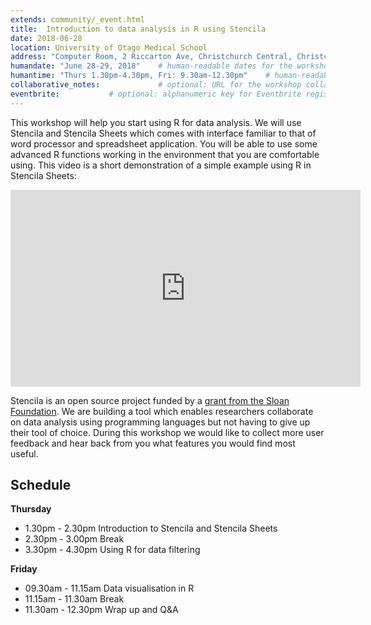 ```yaml
---
extends: community/_event.html
title:  Introduction to data analysis in R using Stencila
date: 2018-06-28
location: University of Otago Medical School        
address: "Computer Room, 2 Riccarton Ave, Christchurch Central, Christchurch 8011"      
humandate: "June 28-29, 2018"    # human-readable dates for the workshop (e.g., "Feb 17-18, 2020")
humantime: "Thurs 1.30pm-4.30pm, Fri: 9.30am-12.30pm"    # human-readable times for the workshop (e.g., "9:00 am - 4:30 pm")
collaborative_notes:             # optional: URL for the workshop collaborative notes, e.g. an Etherpad or Google Docs document
eventbrite:           # optional: alphanumeric key for Eventbrite registration, e.g., "1234567890AB" (if Eventbrite is being used)
---
```


This workshop will help you start using R for data analysis. We will use  Stencila and Stencila Sheets which comes with interface familiar to that of word
processor and spreadsheet application. You will be able to use some advanced R functions working in the environment that you are comfortable using.
This video is a short demonstration of a simple example using R in Stencila Sheets:

<iframe width="560" height="315" src="https://www.youtube.com/embed/DPz4VA4BRjM?rel=0" frameborder="0" allow="autoplay; encrypted-media" allowfullscreen></iframe>

Stencila is an open source project funded by a [grant from the Sloan Foundation](http://stenci.la/blog/sloan-grant/). We are building a tool which enables researchers collaborate on data analysis using programming languages but not having to give up their tool of choice. During this workshop we would like to collect more user feedback and hear back from you what features you would find most useful.

## Schedule

**Thursday**
* 1.30pm - 2.30pm Introduction to Stencila and Stencila Sheets
* 2.30pm - 3.00pm Break
* 3.30pm - 4.30pm Using R for data filtering

**Friday**
* 09.30am - 11.15am Data visualisation in R
* 11.15am - 11.30am Break
* 11.30am - 12.30pm Wrap up and Q&A
